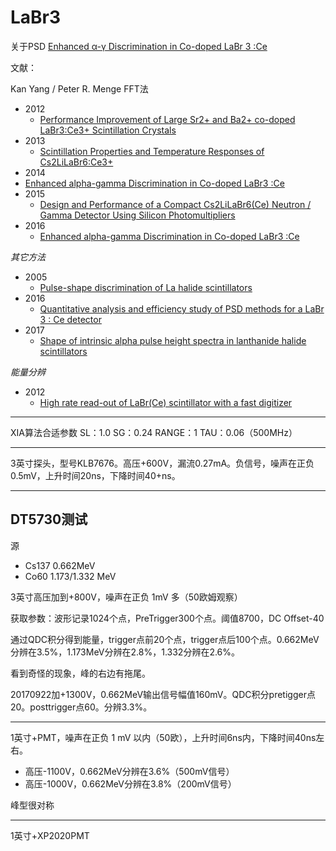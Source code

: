 <!-- LaBr3.md --- 
;; 
;; Description: 
;; Author: Hongyi Wu(吴鸿毅)
;; Email: wuhongyi@qq.com 
;; Created: 二 6月  6 14:23:24 2017 (+0800)
;; Last-Updated: 日 9月 24 18:12:53 2017 (+0800)
;;           By: Hongyi Wu(吴鸿毅)
;;     Update #: 28
;; URL: http://wuhongyi.cn -->

# LaBr3

关于PSD [Enhanced α-γ Discrimination in Co-doped LaBr 3 :Ce](http://wuhongyi.cn/HardwareNote/pdf/Detector/enhanced_a-g_discrimination_in_co-doped_labr3_ce.pdf)

文献：

Kan Yang / Peter R. Menge  FFT法
- 2012
	- [Performance Improvement of Large Sr2+ and Ba2+ co-doped LaBr3:Ce3+ Scintillation Crystals](http://wuhongyi.cn/HardwareNote/pdf/article/06551113.pdf)
- 2013
	- [Scintillation Properties and Temperature Responses of Cs2LiLaBr6:Ce3+](http://wuhongyi.cn/HardwareNote/pdf/article/06829676.pdf)
- 2014
- [Enhanced alpha-gamma Discrimination in Co-doped LaBr3 :Ce](http://wuhongyi.cn/HardwareNote/pdf/article/07431223.pdf)
- 2015
	- [Design and Performance of a Compact Cs2LiLaBr6(Ce) Neutron / Gamma Detector Using Silicon Photomultipliers](http://wuhongyi.cn/HardwareNote/pdf/article/07581858.pdf)  
- 2016
	- [Enhanced alpha-gamma Discrimination in Co-doped LaBr3 :Ce](http://wuhongyi.cn/HardwareNote/pdf/article/07407503.pdf)  



*其它方法*

- 2005
	- [Pulse-shape discrimination of La halide scintillators](http://wuhongyi.cn/HardwareNote/pdf/article/1-s2.0-S0168900205000070-main.pdf)
- 2016
	- [Quantitative analysis and efficiency study of PSD methods for a LaBr 3 : Ce detector](http://wuhongyi.cn/HardwareNote/pdf/article/1-s2.0-S0168900215016253-main.pdf)  
- 2017
	- [Shape of intrinsic alpha pulse height spectra in lanthanide halide scintillators](http://wuhongyi.cn/HardwareNote/pdf/article/1-s2.0-S0168900217302255-main.pdf)

*能量分辨*

- 2012
	- [High rate read-out of LaBr(Ce) scintillator with a fast digitizer](http://wuhongyi.cn/HardwareNote/pdf/article/1-s2.0-S0168900212002896-main.pdf)  





----



XIA算法合适参数 SL：1.0 SG：0.24 RANGE：1 TAU：0.06（500MHz）

----


3英寸探头，型号KLB7676。高压+600V，漏流0.27mA。负信号，噪声在正负0.5mV，上升时间20ns，下降时间40+ns。


----

## DT5730测试

源
- Cs137 0.662MeV
- Co60 1.173/1.332 MeV

3英寸高压加到+800V，噪声在正负 1mV 多（50欧姆观察）


获取参数：波形记录1024个点，PreTrigger300个点。阈值8700，DC Offset-40

通过QDC积分得到能量，trigger点前20个点，trigger点后100个点。0.662MeV分辨在3.5%，1.173MeV分辨在2.8%，1.332分辨在2.6%。

看到奇怪的现象，峰的右边有拖尾。


20170922加+1300V，0.662MeV输出信号幅值160mV。QDC积分pretigger点20。posttrigger点60。分辨3.3%。



----

1英寸+PMT，噪声在正负 1 mV 以内（50欧），上升时间6ns内，下降时间40ns左右。

- 高压-1100V，0.662MeV分辨在3.6%（500mV信号）
- 高压-1000V，0.662MeV分辨在3.8%（200mV信号）

峰型很对称

-----

1英寸+XP2020PMT




<!-- LaBr3.md ends here -->
